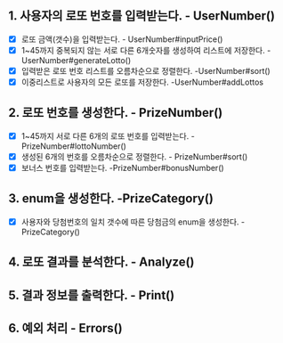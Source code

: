 ## 1. 사용자의 로또 번호를 입력받는다.  - UserNumber()
- [x] 로또 금액(갯수)을 입력받는다.  - UserNumber#inputPrice()
- [x] 1~45까지 중복되지 않는 서로 다른 6개숫자를 생성하여 리스트에 저장한다.  - UserNumber#generateLotto()
- [x] 입력받은 로또 번호 리스트를 오름차순으로 정렬한다.  -UserNumber#sort()
- [x] 이중리스트로 사용자의 모든 로또를 저장한다.  -UserNumber#addLottos

## 2. 로또 번호를 생성한다.  - PrizeNumber()
- [x] 1~45까지 서로 다른 6개의 로또 번호를 입력받는다.  -PrizeNumber#lottoNumber()
- [x] 생성된 6개의 번호를 오름차순으로 정렬한다.  - PrizeNumber#sort()
- [x] 보너스 번호를 입력받는다.  -PrizeNumber#bonusNumber()

## 3. enum을 생성한다.  -PrizeCategory()
- [x] 사용자와 당첨번호의 일치 갯수에 따른 당첨금의 enum을 생성한다.  -PrizeCategory()

## 4. 로또 결과를 분석한다.  - Analyze()

## 5. 결과 정보를 출력한다.  - Print()

## 6. 예외 처리  - Errors()